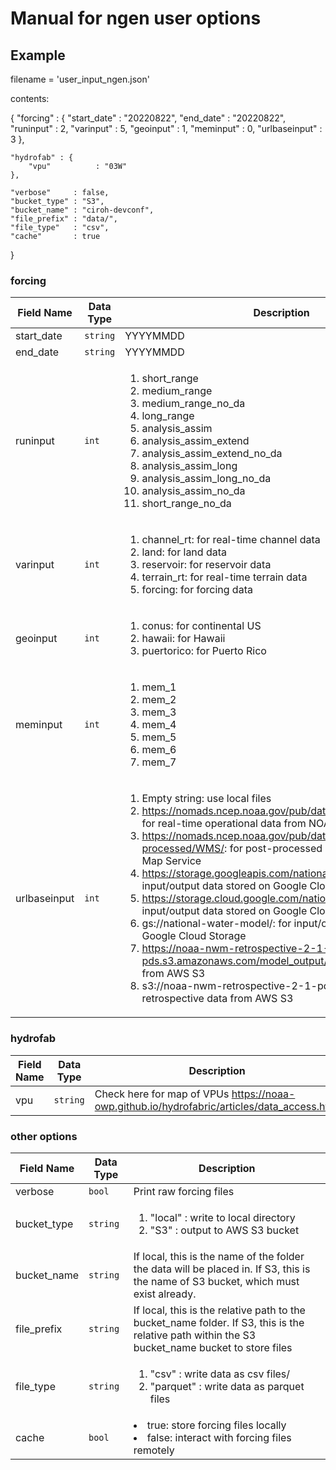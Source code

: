 # Manual for ngen user options

## Example
filename = 'user_input_ngen.json'

contents:

{
    "forcing"  : {
        "start_date"   : "20220822",
        "end_date"     : "20220822",
        "runinput"     : 2,
        "varinput"     : 5,
        "geoinput"     : 1,
        "meminput"     : 0,
        "urlbaseinput" : 3
    },

    "hydrofab" : {
        "vpu"          : "03W"
    },

    "verbose"     : false,
    "bucket_type" : "S3",
    "bucket_name" : "ciroh-devconf",
    "file_prefix" : "data/",    
    "file_type"   : "csv",
    "cache"       : true
}
    
### forcing
| Field Name | Data Type | Description |
| --- | --- | --- |
| start_date | `string` | YYYYMMDD |
| end_date | `string` | YYYYMMDD |
| runinput | `int` | <ol><li>short_range</li><li>medium_range</li><li>medium_range_no_da</li><li>long_range</li><li>analysis_assim</li><li>analysis_assim_extend</li><li>analysis_assim_extend_no_da</li><li>analysis_assim_long</li><li>analysis_assim_long_no_da</li><li>analysis_assim_no_da</li><li>short_range_no_da</li></ol> |
| varinput | `int` | <ol><li>channel_rt: for real-time channel data</li><li>land: for land data</li><li>reservoir: for reservoir data</li><li>terrain_rt: for real-time terrain data</li><li>forcing: for forcing data</li></ol> |
| geoinput | `int` | <ol><li>conus: for continental US</li><li>hawaii: for Hawaii</li><li>puertorico: for Puerto Rico</li></ol> |
| meminput | `int` | <ol><li>mem_1</li><li>mem_2</li><li>mem_3</li><li>mem_4</li><li>mem_5</li><li>mem_6</li><li>mem_7</li></ol> |
| urlbaseinput | `int` | <ol><li>Empty string: use local files</li><li>https://nomads.ncep.noaa.gov/pub/data/nccf/com/nwm/prod/: for real-time operational data from NOAA</li><li>https://nomads.ncep.noaa.gov/pub/data/nccf/com/nwm/post-processed/WMS/: for post-processed data from NOAA's Web Map Service</li><li>https://storage.googleapis.com/national-water-model/: for input/output data stored on Google Cloud Storage</li><li>https://storage.cloud.google.com/national-water-model/: for input/output data stored on Google Cloud Storage</li><li>gs://national-water-model/: for input/output data stored on Google Cloud Storage</li><li>https://noaa-nwm-retrospective-2-1-pds.s3.amazonaws.com/model_output/: for retrospective data from AWS S3</li><li>s3://noaa-nwm-retrospective-2-1-pds/model_output/: for retrospective data from AWS S3</li></ol> |


### hydrofab
| Field Name | Data Type | Description |
| --- | --- | --- |
| vpu | `string` | Check here for map of VPUs https://noaa-owp.github.io/hydrofabric/articles/data_access.html |

### other options
| Field Name | Data Type | Description |
| --- | --- | --- |
| verbose | `bool` | Print raw forcing files |
| bucket_type | `string` |  <ol><li>"local" : write to local directory</li><li>"S3" : output to AWS S3 bucket</li></ol> |
| bucket_name | `string` | If local, this is the name of the folder the data will be placed in. If S3, this is the name of S3 bucket, which must exist already. |
| file_prefix | `string` | If local, this is the relative path to the bucket_name folder. If S3, this is the relative path within the S3 bucket_name bucket to store files |
| file_type | `string` | <ol><li>"csv" : write data as csv files/</li><li>"parquet" : write data as parquet files</li></ol> |
| cache | `bool` | <il><li>true: store forcing files locally</li><li> false: interact with forcing files remotely</li></il> |
